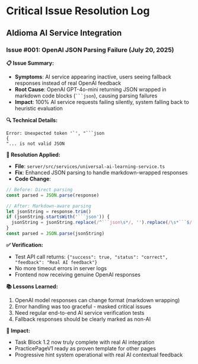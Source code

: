 # Critical Issue Resolution Log
## AIdioma AI Service Integration

### **Issue #001: OpenAI JSON Parsing Failure (July 20, 2025)**

**📋 Issue Summary:**
- **Symptoms**: AI service appearing inactive, users seeing fallback responses instead of real OpenAI feedback
- **Root Cause**: OpenAI GPT-4o-mini returning JSON wrapped in markdown code blocks (`​```json`), causing parsing failures
- **Impact**: 100% AI service requests failing silently, system falling back to heuristic evaluation

**🔍 Technical Details:**
```
Error: Unexpected token '`', "```json
{
"... is not valid JSON
```

**🔧 Resolution Applied:**
- **File**: `server/src/services/universal-ai-learning-service.ts`
- **Fix**: Enhanced JSON parsing to handle markdown-wrapped responses
- **Code Change**:
```typescript
// Before: Direct parsing
const parsed = JSON.parse(response)

// After: Markdown-aware parsing
let jsonString = response.trim()
if (jsonString.startsWith('```json')) {
  jsonString = jsonString.replace(/^```json\s*/, '').replace(/\s*```$/, '')
}
const parsed = JSON.parse(jsonString)
```

**✅ Verification:**
- Test API call returns: `{"success": true, "status": "correct", "feedback": "Real AI feedback"}`
- No more timeout errors in server logs
- Frontend now receiving genuine OpenAI responses

**📚 Lessons Learned:**
1. OpenAI model responses can change format (markdown wrapping)
2. Error handling was too graceful - masked critical issues
3. Need regular end-to-end AI service verification tests
4. Fallback responses should be clearly marked as non-AI

**🚀 Impact:**
- Task Block 1.2 now truly complete with real AI integration
- PracticePageV1 ready as proven template for other pages
- Progressive hint system operational with real AI contextual feedback 